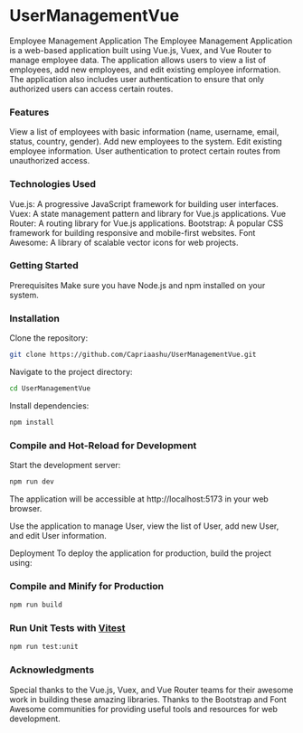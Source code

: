# UserManagementVue

Employee Management Application
The Employee Management Application is a web-based application built using Vue.js, Vuex, and Vue Router to manage employee data. The application allows users to view a list of employees, add new employees, and edit existing employee information. The application also includes user authentication to ensure that only authorized users can access certain routes.

### Features
View a list of employees with basic information (name, username, email, status, country, gender).
Add new employees to the system.
Edit existing employee information.
User authentication to protect certain routes from unauthorized access.

### Technologies Used
Vue.js: A progressive JavaScript framework for building user interfaces.
Vuex: A state management pattern and library for Vue.js applications.
Vue Router: A routing library for Vue.js applications.
Bootstrap: A popular CSS framework for building responsive and mobile-first websites.
Font Awesome: A library of scalable vector icons for web projects.

### Getting Started
Prerequisites
Make sure you have Node.js and npm installed on your system.

### Installation
Clone the repository:
```sh
git clone https://github.com/Capriaashu/UserManagementVue.git
```

Navigate to the project directory:
```sh
cd UserManagementVue
```


Install dependencies:
```sh
npm install
```


### Compile and Hot-Reload for Development
Start the development server:
```sh
npm run dev
```

The application will be accessible at http://localhost:5173 in your web browser.

Use the application to manage User, view the list of User, add new User, and edit User information.

Deployment
To deploy the application for production, build the project using:

### Compile and Minify for Production

```sh
npm run build
```

### Run Unit Tests with [Vitest](https://vitest.dev/)

```sh
npm run test:unit
```

### Acknowledgments
Special thanks to the Vue.js, Vuex, and Vue Router teams for their awesome work in building these amazing libraries.
Thanks to the Bootstrap and Font Awesome communities for providing useful tools and resources for web development.



